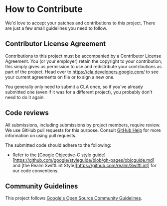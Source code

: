 # How to Contribute

We'd love to accept your patches and contributions to this project. There are
just a few small guidelines you need to follow.

## Contributor License Agreement

Contributions to this project must be accompanied by a Contributor License
Agreement. You (or your employer) retain the copyright to your contribution;
this simply gives us permission to use and redistribute your contributions as
part of the project. Head over to <https://cla.developers.google.com/> to see
your current agreements on file or to sign a new one.

You generally only need to submit a CLA once, so if you've already submitted one
(even if it was for a different project), you probably don't need to do it
again.

## Code reviews

All submissions, including submissions by project members, require review. We
use GitHub pull requests for this purpose. Consult
[GitHub Help](https://help.github.com/articles/about-pull-requests/) for more
information on using pull requests.

The submitted code should adhere to the following:

* Refer to the [Google Objective-C style guide][https://github.com/google/styleguide/blob/gh-pages/objcguide.md]
  and [the Realm SwiftLint Style][https://github.com/realm/SwiftLint] for our code conventions.

## Community Guidelines

This project follows [Google's Open Source Community
Guidelines](https://opensource.google.com/conduct/).

